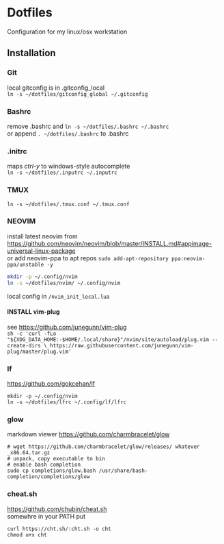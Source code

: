 # Dotfiles
Configuration for my linux/osx workstation

## Installation
### Git
local gitconfig is in .gitconfig_local <br/>
`ln -s ~/dotfiles/gitconfig_global ~/.gitconfig`

### Bashrc
remove .bashrc and
`ln -s ~/dotfiles/.bashrc ~/.bashrc`<br/>
or append `. ~/dotfiles/.bashrc` to .bashrc

### .initrc
maps *ctrl-y* to windows-style autocomplete <br/>
`ln -s ~/dotfiles/.inputrc ~/.inputrc`<br/>

### TMUX
`ln -s ~/dotfiles/.tmux.conf ~/.tmux.conf`

### NEOVIM
install latest neovim from https://github.com/neovim/neovim/blob/master/INSTALL.md#appimage-universal-linux-package<br/>
or add neovim-ppa to apt repos `sudo add-apt-repository ppa:neovim-ppa/unstable -y`<br/>
```bash
mkdir -p ~/.config/nvim
ln -s ~/dotfiles/nvim/ ~/.config/nvim
```
local config in `/nvim_init_local.lua`
#### INSTALL vim-plug
see https://github.com/junegunn/vim-plug<br/>
`sh -c 'curl -fLo "${XDG_DATA_HOME:-$HOME/.local/share}"/nvim/site/autoload/plug.vim --create-dirs \
       https://raw.githubusercontent.com/junegunn/vim-plug/master/plug.vim'`<br/>
### lf
https://github.com/gokcehan/lf<br/>  
```
mkdir -p ~/.config/nvim
ln -s ~/dotfiles/lfrc ~/.config/lf/lfrc
```

### glow
markdown viewer https://github.com/charmbracelet/glow<br/>
```
# wget https://github.com/charmbracelet/glow/releases/ whatever _x86.64.tar.gz
# unpack, copy executable to bin
# enable bash completion
sudo cp completions/glow.bash /usr/share/bash-completion/completions/glow
```

### cheat.sh
https://github.com/chubin/cheat.sh<br/>
somewhre in your PATH put<br/>
```
curl https://cht.sh/:cht.sh -o cht
chmod u+x cht
```
